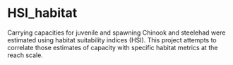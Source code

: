 # HSI_habitat

Carrying capacities for juvenile and spawning Chinook and steelehad were estimated using habitat suitability indices (HSI). This project attempts to correlate those estimates of capacity with specific habitat metrics at the reach scale.
